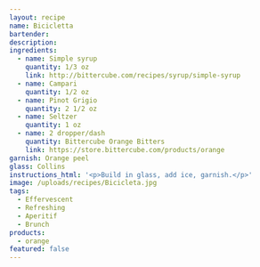 ```yaml
---
layout: recipe
name: Bicicletta
bartender:
description:
ingredients:
  - name: Simple syrup
    quantity: 1/3 oz
    link: http://bittercube.com/recipes/syrup/simple-syrup
  - name: Campari
    quantity: 1/2 oz
  - name: Pinot Grigio
    quantity: 2 1/2 oz
  - name: Seltzer
    quantity: 1 oz
  - name: 2 dropper/dash
    quantity: Bittercube Orange Bitters
    link: https://store.bittercube.com/products/orange
garnish: Orange peel
glass: Collins
instructions_html: '<p>Build in glass, add ice, garnish.</p>'
image: /uploads/recipes/Bicicleta.jpg
tags:
  - Effervescent
  - Refreshing
  - Aperitif
  - Brunch
products:
  - orange
featured: false
---
```



